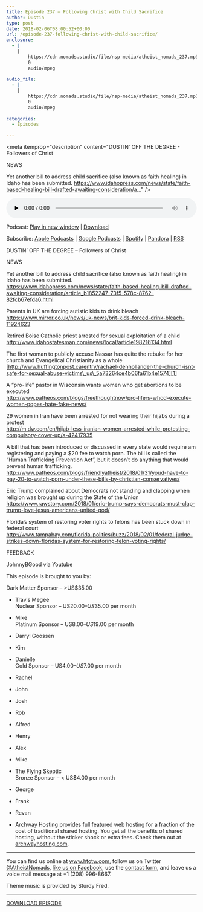 ```yaml
---
title: Episode 237 – Following Christ with Child Sacrifice
author: Dustin
type: post
date: 2018-02-06T08:00:52+00:00
url: /episode-237-following-christ-with-child-sacrifice/
enclosure:
  - |
    |
        https://cdn.nomads.studio/file/nsp-media/atheist_nomads_237.mp3
        0
        audio/mpeg
        
audio_file:
  - |
    |
        https://cdn.nomads.studio/file/nsp-media/atheist_nomads_237.mp3
        0
        audio/mpeg
        
categories:
  - Episodes

---
```

<div itemscope itemtype="http://schema.org/AudioObject">
  <meta itemprop="name" content="Episode 237 &#8211; Following Christ with Child Sacrifice" />
  
  <meta itemprop="uploadDate" content="2018-02-06T01:00:52-07:00" />
  
  <meta itemprop="encodingFormat" content="audio/mpeg" />
  
  <meta itemprop="description" content="DUSTIN’ OFF THE DEGREE - Followers of Christ

NEWS

Yet another bill to address child sacrifice (also known as faith healing) in Idaho has been submitted.
https://www.idahopress.com/news/state/faith-based-healing-bill-drafted-awaiting-consideration/a..." />
  
  <meta itemprop="contentUrl" content="https://dts.podtrac.com/redirect.mp3/cdn.nomads.studio/file/nsp-media/atheist_nomads_237.mp3" />
  </p> 
  
  <div class="powerpress_player" id="powerpress_player_8500">
    <audio class="wp-audio-shortcode" id="audio-1686-244" preload="none" style="width: 100%;" controls="controls"><source type="audio/mpeg" src="https://dts.podtrac.com/redirect.mp3/cdn.nomads.studio/file/nsp-media/atheist_nomads_237.mp3?_=244" /><a href="https://dts.podtrac.com/redirect.mp3/cdn.nomads.studio/file/nsp-media/atheist_nomads_237.mp3">https://dts.podtrac.com/redirect.mp3/cdn.nomads.studio/file/nsp-media/atheist_nomads_237.mp3</a></audio>
  </div>
</div>

<p class="powerpress_links powerpress_links_mp3">
  Podcast: <a href="https://dts.podtrac.com/redirect.mp3/cdn.nomads.studio/file/nsp-media/atheist_nomads_237.mp3" class="powerpress_link_pinw" target="_blank" title="Play in new window" onclick="return powerpress_pinw('https://htotw.com/?powerpress_pinw=1686-podcast');" rel="nofollow">Play in new window</a> | <a href="https://dts.podtrac.com/redirect.mp3/cdn.nomads.studio/file/nsp-media/atheist_nomads_237.mp3" class="powerpress_link_d" title="Download" rel="nofollow" download="atheist_nomads_237.mp3">Download</a>
</p>

<p class="powerpress_links powerpress_subscribe_links">
  Subscribe: <a href="https://podcasts.apple.com/us/podcast/humanists-take-on-the-world/id530050098?mt=2&ls=1" class="powerpress_link_subscribe powerpress_link_subscribe_itunes" target="_blank" title="Subscribe on Apple Podcasts" rel="nofollow">Apple Podcasts</a> | <a href="https://www.google.com/podcasts?feed=aHR0cDovL2F0aGVpc3Rub21hZHMubGlic3luLmNvbS9yc3M%3D" class="powerpress_link_subscribe powerpress_link_subscribe_googleplay" target="_blank" title="Subscribe on Google Podcasts" rel="nofollow">Google Podcasts</a> | <a href="https://open.spotify.com/show/3LzK2xZGike6Tc1GEMtMbr?si=LieN9SNuTpq96smuaUsH8A" class="powerpress_link_subscribe powerpress_link_subscribe_spotify" target="_blank" title="Subscribe on Spotify" rel="nofollow">Spotify</a> | <a href="https://www.pandora.com/podcast/atheist-nomads/PC:10122?corr=62071012&part=ug" class="powerpress_link_subscribe powerpress_link_subscribe_pandora" target="_blank" title="Subscribe on Pandora" rel="nofollow">Pandora</a> | <a href="https://htotw.com/feed/podcast/" class="powerpress_link_subscribe powerpress_link_subscribe_rss" target="_blank" title="Subscribe via RSS" rel="nofollow">RSS</a>
</p>

<CENTER>
</CENTER>DUSTIN’ OFF THE DEGREE &#8211; Followers of Christ

NEWS

Yet another bill to address child sacrifice (also known as faith healing) in Idaho has been submitted.  
<https://www.idahopress.com/news/state/faith-based-healing-bill-drafted-awaiting-consideration/article_b1852247-73f5-578c-8762-82fcb67efda6.html>

Parents in UK are forcing autistic kids to drink bleach  
<https://www.mirror.co.uk/news/uk-news/brit-kids-forced-drink-bleach-11924623>

Retired Boise Catholic priest arrested for sexual exploitation of a child  
<http://www.idahostatesman.com/news/local/article198216134.html>

The first woman to publicly accuse Nassar has quite the rebuke for her church and Evangelical Christianity as a whole  
[http://www.huffingtonpost.ca/entry/rachael-denhollander-the-church-isnt-safe-for-sexual-abuse-victims\_us\_5a73264ce4b06fa61b4e1574][1]

A &#8220;pro-life&#8221; pastor in Wisconsin wants women who get abortions to be executed  
<http://www.patheos.com/blogs/freethoughtnow/pro-lifers-whod-execute-women-popes-hate-fake-news/>

29 women in Iran have been arrested for not wearing their hijabs during a protest  
<http://m.dw.com/en/hijab-less-iranian-women-arrested-while-protesting-compulsory-cover-up/a-42417935>

A bill that has been introduced or discussed in every state would require am registering and paying a $20 fee to watch porn. The bill is called the &#8220;Human Trafficking Prevention Act&#8221;, but it doesn&#8217;t do anything that would prevent human trafficking.  
<http://www.patheos.com/blogs/friendlyatheist/2018/01/31/youd-have-to-pay-20-to-watch-porn-under-these-bills-by-christian-conservatives/>

Eric Trump complained about Democrats not standing and clapping when religion was brought up during the State of the Union  
<https://www.rawstory.com/2018/01/eric-trump-says-democrats-must-clap-trump-love-jesus-americans-united-god/>

Florida&#8217;s system of restoring voter rights to felons has been stuck down in federal court  
<http://www.tampabay.com/florida-politics/buzz/2018/02/01/federal-judge-strikes-down-floridas-system-for-restoring-felon-voting-rights/>

FEEDBACK

JohnnyBGood via Youtube

This episode is brought to you by:

Dark Matter Sponsor – >US$35.00  
* Travis Megee  
Nuclear Sponsor – US$20.00 – US$35.00 per month  
* Mike  
Platinum Sponsor – US$8.00 – US$19.00 per month  
* Darryl Goossen  
* Kim  
* Danielle  
Gold Sponsor – US$4.00 – US$7.00 per month  
* Rachel  
* John  
* Josh  
* Rob  
* Alfred  
* Henry  
* Alex  
* Mike  
* The Flying Skeptic  
Bronze Sponsor – < US$4.00 per month  
* George  
* Frank  
* Revan

* Archway Hosting provides full featured web hosting for a fraction of the cost of traditional shared hosting. You get all the benefits of shared hosting, without the sticker shock or extra fees. Check them out at <a href="http://archwayhosting.com/" target="_blank" rel="noopener">archwayhosting.com</a>.

<hr width="500" />

You can find us online at <a href="https://www.htotw.com/" target="_blank" rel="noopener">www.htotw.com</a>, follow us on Twitter <a href="https://htotw.com/twitter" target="_blank" rel="noopener">@AtheistNomads</a>, <a href="https://htotw.com/facebook" target="_blank" rel="noopener">like us on Facebook</a>, use the [contact form](https://htotw.com/contact), and leave us a voice mail message at +1 (208) 996-8667.

Theme music is provided by Sturdy Fred.

<hr width="”500”" />

[DOWNLOAD EPISODE][2]

 [1]: http://www.huffingtonpost.ca/entry/rachael-denhollander-the-church-isnt-safe-for-sexual-abuse-victims_us_5a73264ce4b06fa61b4e1574
 [2]: https://dts.podtrac.com/redirect.mp3/cdn.nomads.studio/file/nsp-media/atheist_nomads_237.mp3